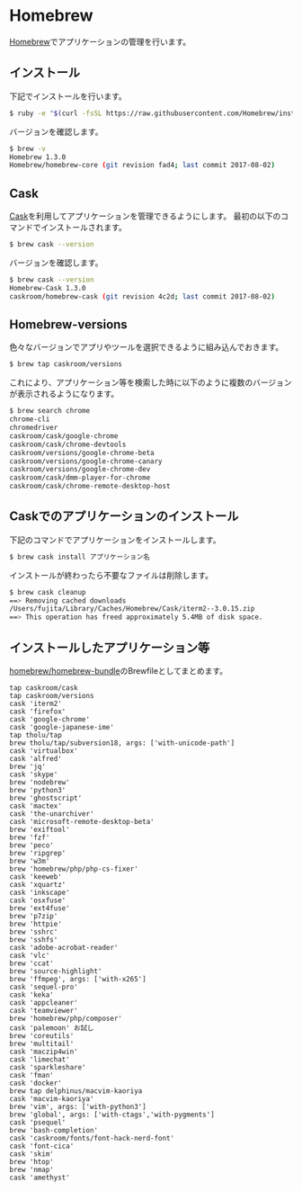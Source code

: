 # Homebrew

[Homebrew](https://brew.sh/index_ja.html)でアプリケーションの管理を行います。

## インストール

下記でインストールを行います。

``` bash
$ ruby -e "$(curl -fsSL https://raw.githubusercontent.com/Homebrew/install/master/install)"
```

バージョンを確認します。

``` bash
$ brew -v
Homebrew 1.3.0
Homebrew/homebrew-core (git revision fad4; last commit 2017-08-02)
```

## Cask

[Cask](https://caskroom.github.io/)を利用してアプリケーションを管理できるようにします。
最初の以下のコマンドでインストールされます。

``` bash
$ brew cask --version
```

バージョンを確認します。

``` bash
$ brew cask --version
Homebrew-Cask 1.3.0
caskroom/homebrew-cask (git revision 4c2d; last commit 2017-08-02)
```

## Homebrew-versions

色々なバージョンでアプリやツールを選択できるように組み込んでおきます。

``` bash
$ brew tap caskroom/versions
```

これにより、アプリケーション等を検索した時に以下のように複数のバージョンが表示されるようになります。

``` bash
$ brew search chrome
chrome-cli
chromedriver
caskroom/cask/google-chrome
caskroom/cask/chrome-devtools
caskroom/versions/google-chrome-beta
caskroom/versions/google-chrome-canary
caskroom/versions/google-chrome-dev
caskroom/cask/dmm-player-for-chrome
caskroom/cask/chrome-remote-desktop-host
```

## Caskでのアプリケーションのインストール

下記のコマンドでアプリケーションをインストールします。

``` bash
$ brew cask install アプリケーション名
```

インストールが終わったら不要なファイルは削除します。

``` bash
$ brew cask cleanup
==> Removing cached downloads
/Users/fujita/Library/Caches/Homebrew/Cask/iterm2--3.0.15.zip
==> This operation has freed approximately 5.4MB of disk space.
```

## インストールしたアプリケーション等

[homebrew/homebrew-bundle](https://github.com/Homebrew/homebrew-bundle)のBrewfileとしてまとめます。

```
tap caskroom/cask
tap caskroom/versions
cask 'iterm2'
cask 'firefox'
cask 'google-chrome'
cask 'google-japanese-ime'
tap tholu/tap
brew tholu/tap/subversion18, args: ['with-unicode-path']
cask 'virtualbox'
cask 'alfred'
brew 'jq'
cask 'skype'
brew 'nodebrew'
brew 'python3'
brew 'ghostscript'
cask 'mactex'
cask 'the-unarchiver'
cask 'microsoft-remote-desktop-beta'
brew 'exiftool'
brew 'fzf'
brew 'peco'
brew 'ripgrep'
brew 'w3m'
brew 'homebrew/php/php-cs-fixer'
cask 'keeweb'
cask 'xquartz'
cask 'inkscape'
cask 'osxfuse'
brew 'ext4fuse'
brew 'p7zip'
brew 'httpie'
brew 'sshrc'
brew 'sshfs'
cask 'adobe-acrobat-reader'
cask 'vlc'
brew 'ccat'
brew 'source-highlight'
brew 'ffmpeg', args: ['with-x265']
cask 'sequel-pro'
cask 'keka'
cask 'appcleaner'
cask 'teamviewer'
brew 'homebrew/php/composer'
cask 'palemoon' お試し
brew 'coreutils'
brew 'multitail'
cask 'maczip4win'
cask 'limechat'
cask 'sparkleshare'
cask 'fman'
cask 'docker'
brew tap delphinus/macvim-kaoriya
cask 'macvim-kaoriya'
brew 'vim', args: ['with-python3']
brew 'global', args: ['with-ctags','with-pygments']
cask 'psequel'
brew 'bash-completion'
cask 'caskroom/fonts/font-hack-nerd-font'
cask 'font-cica'
cask 'skim'
brew 'htop'
brew 'nmap'
cask 'amethyst'
```



